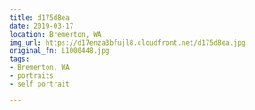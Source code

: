 ```yaml
---
title: d175d8ea
date: 2019-03-17
location: Bremerton, WA
img_url: https://d17enza3bfujl8.cloudfront.net/d175d8ea.jpg
original_fn: L1000448.jpg
tags:
- Bremerton, WA
- portraits
- self portrait

---
```

